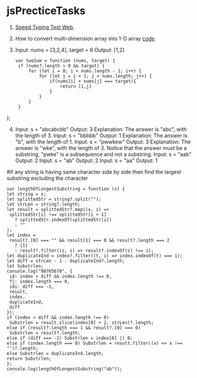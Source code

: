 # jsPrecticeTasks

1. [Speed Typing Test Web](https://github.com/purnima999/jsPrecticeTasks/tree/main/speedTyper).
2. How to convert multi-dimension array into 1-D array [code](https://github.com/purnima999/JavaScript-Solutions/blob/main/two.js).
3. Input: nums = [3,2,4], target = 6
   Output: [1,2]
   
   ```
   var twoSum = function (nums, target) {
    if (nums?.length > 0 && target) {
        for (let i = 0; i < nums.length - 1; i++) {
            for (let j = i + 1; j < nums.length; j++) {
                if(nums[i] + nums[j] === target){
                    return [i,j]
                }
            }
        }
    }
};


4. Input: s = "abcabcbb"
   Output: 3
   Explanation: The answer is "abc", with the length of 3.
   Input: s = "bbbbb"
   Output: 1
   Explanation: The answer is "b", with the length of 1.
   Input: s = "pwwkew"
   Output: 3
   Explanation: The answer is "wke", with the length of 3. Notice that the answer must be a substring, "pwke" is a subsequence and not a substring.
   Input: s = "aab"
   Output: 2
   Input: s = "ab"
   Output: 2
   Input: s = "aa"
   Output: 1

#if any string is having same character side by side then find the largest substring excluding the character
   ```
   var lengthOfLongestSubstring = function (s) {
  let string = s;
  let splittedStr = string?.split("");
  let strLen = string?.length;
  let result = splittedStr?.map((x, i) =>
    splittedStr[i] !== splittedStr[i + 1]
      ? splittedStr.indexOf(splittedStr[i])
      : ""
  );
  let index =
    result?.[0] === "" && result[1] === 0 && result?.length === 2
      ? [1]
      : result?.filter((z, i) => result?.indexOf(z) !== i);
  let duplicateInd = index?.filter((t, i) => index.indexOf(t) === i);
  let diff = strLen - 1 - duplicateInd?.length;
  let Substrlen;
  console.log("98765678", {
    id: index < diff && index.length !== 0,
    fj: index.length === 0,
    idi: diff === -1,
    result,
    index,
    duplicateInd,
    diff
  });
  if (index < diff && index.length !== 0)
    Substrlen = result.slice(index[0] + 2, strLen)?.length;
  else if (result?.length === 1 && result?.[0] === 0)
    Substrlen = result?.length;
  else if (diff === -1) Substrlen = index[0] || 0;
  else if (index.length === 0) Substrlen = result.filter((x) => x !== "")?.length;
  else Substrlen = duplicateInd.length;
  return Substrlen;
};
console.log(lengthOfLongestSubstring("ab"));
```
```

